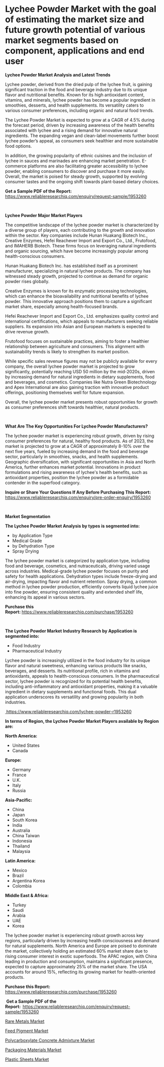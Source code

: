 <p><h1>Lychee Powder Market with the goal of estimating the market size and future growth potential of various market segments based on component, applications and end user</h1></p><p><strong>Lychee Powder Market Analysis and Latest Trends</strong></p>
<p><p>Lychee powder, derived from the dried pulp of the lychee fruit, is gaining significant traction in the food and beverage industry due to its unique flavor and nutritional benefits. Known for its high antioxidant content, vitamins, and minerals, lychee powder has become a popular ingredient in smoothies, desserts, and health supplements. Its versatility caters to various consumer preferences, including organic and natural food trends.</p><p>The Lychee Powder Market is expected to grow at a CAGR of 4.5% during the forecast period, driven by increasing awareness of the health benefits associated with lychee and a rising demand for innovative natural ingredients. The expanding vegan and clean-label movements further boost lychee powder’s appeal, as consumers seek healthier and more sustainable food options.</p><p>In addition, the growing popularity of ethnic cuisines and the inclusion of lychee in sauces and marinades are enhancing market penetration. E-commerce platforms are also facilitating greater accessibility to lychee powder, enabling consumers to discover and purchase it more easily. Overall, the market is poised for steady growth, supported by evolving consumer tastes and the ongoing shift towards plant-based dietary choices.</p></p>
<p><strong>Get a Sample PDF of the Report:&nbsp;</strong> <a href="https://www.reliableresearchiq.com/enquiry/request-sample/1953260?utm_campaign=1137&utm_medium=2&utm_source=Github&utm_content=ia&utm_term=01042025&utm_id=lychee-powder">https://www.reliableresearchiq.com/enquiry/request-sample/1953260</a></p>
<p>&nbsp;</p>
<p><strong>Lychee Powder Major Market Players</strong></p>
<p><p>The competitive landscape of the lychee powder market is characterized by a diverse group of players, each contributing to the growth and innovation within the sector. Key companies include Hunan Huakang Biotech Inc., Creative Enzymes, Hefei Reachever Import and Export Co., Ltd., Frutofood, and IMAHERB Biotech. These firms focus on leveraging natural ingredients and organic sourcing, which have become increasingly popular among health-conscious consumers.</p><p>Hunan Huakang Biotech Inc. has established itself as a prominent manufacturer, specializing in natural lychee products. The company has witnessed steady growth, projected to continue as demand for organic powder rises globally.</p><p>Creative Enzymes is known for its enzymatic processing technologies, which can enhance the bioavailability and nutritional benefits of lychee powder. This innovative approach positions them to capture a significant market share, especially among health-focused brands.</p><p>Hefei Reachever Import and Export Co., Ltd. emphasizes quality control and international certifications, which appeals to manufacturers seeking reliable suppliers. Its expansion into Asian and European markets is expected to drive revenue growth.</p><p>Frutofood focuses on sustainable practices, aiming to foster a healthier relationship between agriculture and consumers. This alignment with sustainability trends is likely to strengthen its market position.</p><p>While specific sales revenue figures may not be publicly available for every company, the overall lychee powder market is projected to grow significantly, potentially reaching USD 50 million by the mid-2020s, driven by increasing demand for natural ingredients in dietary supplements, food and beverages, and cosmetics. Companies like Nutra Green Biotechnology and Apex International are also gaining traction with innovative product offerings, positioning themselves well for future expansion. </p><p>Overall, the lychee powder market presents robust opportunities for growth as consumer preferences shift towards healthier, natural products.</p></p>
<p>&nbsp;</p>
<p><strong>What Are The Key Opportunities For Lychee Powder Manufacturers?</strong></p>
<p><p>The lychee powder market is experiencing robust growth, driven by rising consumer preferences for natural, healthy food products. As of 2023, the market is projected to grow at a CAGR of approximately 8-10% over the next five years, fueled by increasing demand in the food and beverage sector, particularly in smoothies, snacks, and health supplements. Geographic diversification, with significant opportunities in Asia and North America, further enhances market potential. Innovations in product formulations and rising awareness of lychee's health benefits, such as antioxidant properties, position the lychee powder as a formidable contender in the superfood category.</p></p>
<p><strong>Inquire or Share Your Questions If Any Before Purchasing This Report:</strong> <a href="https://www.reliableresearchiq.com/enquiry/pre-order-enquiry/1953260?utm_campaign=1137&utm_medium=2&utm_source=Github&utm_content=ia&utm_term=01042025&utm_id=lychee-powder">https://www.reliableresearchiq.com/enquiry/pre-order-enquiry/1953260</a></p>
<p>&nbsp;</p>
<p><strong>Market Segmentation</strong></p>
<p><strong>The Lychee Powder Market Analysis by types is segmented into:</strong></p>
<p><ul><li>by Application Type</li><li>Medical Grade</li><li>by Dehydration Type</li><li>Spray Drying</li></ul></p>
<p><p>The lychee powder market is categorized by application type, including food and beverage, cosmetics, and nutraceuticals, driving varied usage across industries. Medical-grade lychee powder focuses on purity and safety for health applications. Dehydration types include freeze-drying and air-drying, impacting flavor and nutrient retention. Spray drying, a common method in lychee powder production, efficiently converts liquid lychee juice into fine powder, ensuring consistent quality and extended shelf life, enhancing its appeal in various sectors.</p></p>
<p><strong>Purchase this Report:&nbsp;</strong><a href="https://www.reliableresearchiq.com/purchase/1953260?utm_campaign=1137&utm_medium=2&utm_source=Github&utm_content=ia&utm_term=01042025&utm_id=lychee-powder">https://www.reliableresearchiq.com/purchase/1953260</a></p>
<p>&nbsp;</p>
<p><strong>The Lychee Powder Market Industry Research by Application is segmented into:</strong></p>
<p><ul><li>Food Industry</li><li>Pharmaceutical Industry</li></ul></p>
<p><p>Lychee powder is increasingly utilized in the food industry for its unique flavor and natural sweetness, enhancing various products like snacks, beverages, and desserts. Its nutritional profile, rich in vitamins and antioxidants, appeals to health-conscious consumers. In the pharmaceutical sector, lychee powder is recognized for its potential health benefits, including anti-inflammatory and antioxidant properties, making it a valuable ingredient in dietary supplements and functional foods. This dual application underscores its versatility and growing popularity in both industries.</p></p>
<p><a href="https://www.reliableresearchiq.com/lychee-powder-r1953260?utm_campaign=1137&utm_medium=2&utm_source=Github&utm_content=ia&utm_term=01042025&utm_id=lychee-powder">&nbsp;https://www.reliableresearchiq.com/lychee-powder-r1953260</a></p>
<p><strong>In terms of Region, the Lychee Powder Market Players available by Region are:</strong></p>
<p>
    <p> <strong> North America: </strong>
        <ul>
            <li>United States</li>
            <li>Canada</li>
        </ul>
        </p> 
    <p> <strong> Europe: </strong>
        <ul>
            <li>Germany</li>
            <li>France</li>
            <li>U.K.</li>
            <li>Italy</li>
            <li>Russia</li>
        </ul>
        </p> 
    <p> <strong> Asia-Pacific: </strong>
        <ul>
            <li>China</li>
            <li>Japan</li>
            <li>South Korea</li>
            <li>India</li>
            <li>Australia</li>
            <li>China Taiwan</li>
            <li>Indonesia</li>
            <li>Thailand</li>
            <li>Malaysia</li>
        </ul>
        </p> 
    <p> <strong> Latin America: </strong>
        <ul>
            <li>Mexico</li>
            <li>Brazil</li>
            <li>Argentina Korea</li>
            <li>Colombia</li>
        </ul>
        </p> 
    <p> <strong> Middle East & Africa: </strong>
        <ul>
            <li>Turkey</li>
            <li>Saudi</li>
            <li>Arabia</li>
            <li>UAE</li>
            <li>Korea</li>
        </ul>
    </p>
    </p>
<p><p>The lychee powder market is experiencing robust growth across key regions, particularly driven by increasing health consciousness and demand for natural supplements. North America and Europe are poised to dominate the market, collectively holding an estimated 60% market share due to rising consumer interest in exotic superfoods. The APAC region, with China leading in production and consumption, maintains a significant presence, expected to capture approximately 25% of the market share. The USA accounts for around 15%, reflecting its growing market for health-oriented products.</p></p>
<p><strong>Purchase this Report: </strong><a href="https://www.reliableresearchiq.com/purchase/1953260?utm_campaign=1137&utm_medium=2&utm_source=Github&utm_content=ia&utm_term=01042025&utm_id=lychee-powder">https://www.reliableresearchiq.com/purchase/1953260</a></p>
<p>&nbsp;<strong>Get a Sample PDF of the Report:&nbsp;&nbsp;</strong><a href="https://www.reliableresearchiq.com/enquiry/request-sample/1953260?utm_campaign=1137&utm_medium=2&utm_source=Github&utm_content=ia&utm_term=01042025&utm_id=lychee-powder">https://www.reliableresearchiq.com/enquiry/request-sample/1953260</a></p>
<p><strong></strong></p>
<p><p><a href="https://github.com/yenagmah/Market-Research-Report-List-1/blob/main/rare-metals-market.md?utm_campaign=1137&utm_medium=2&utm_source=Github&utm_content=ia&utm_term=01042025&utm_id=lychee-powder">Rare Metals Market</a></p><p><a href="https://github.com/doganaqev/Market-Research-Report-List-1/blob/main/feed-pigment-market.md?utm_campaign=1137&utm_medium=2&utm_source=Github&utm_content=ia&utm_term=01042025&utm_id=lychee-powder">Feed Pigment Market</a></p><p><a href="https://github.com/navodfetiya/Market-Research-Report-List-1/blob/main/polycarboxylate-concrete-admixture-market.md?utm_campaign=1137&utm_medium=2&utm_source=Github&utm_content=ia&utm_term=01042025&utm_id=lychee-powder">Polycarboxylate Concrete Admixture Market</a></p><p><a href="https://github.com/rentzszaszjn/Market-Research-Report-List-1/blob/main/packaging-materials-market.md?utm_campaign=1137&utm_medium=2&utm_source=Github&utm_content=ia&utm_term=01042025&utm_id=lychee-powder">Packaging Materials Market</a></p><p><a href="https://github.com/omemaeuseda/Market-Research-Report-List-1/blob/main/plastic-sheets-market.md?utm_campaign=1137&utm_medium=2&utm_source=Github&utm_content=ia&utm_term=01042025&utm_id=lychee-powder">Plastic Sheets Market</a></p></p>